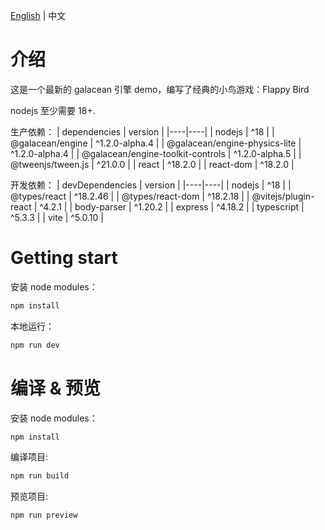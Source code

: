 [English](../README.md) | 中文

# 介绍

这是一个最新的 galacean 引擎 demo，编写了经典的小鸟游戏：Flappy Bird

nodejs 至少需要 18+.

生产依赖：
| dependencies | version |
|----|----|
| nodejs                            | ^18            |
| @galacean/engine                  | ^1.2.0-alpha.4 |
| @galacean/engine-physics-lite     | ^1.2.0-alpha.4 |
| @galacean/engine-toolkit-controls | ^1.2.0-alpha.5 |
| @tweenjs/tween.js                 | ^21.0.0        |
| react                             | ^18.2.0        |
| react-dom                         | ^18.2.0        |

开发依赖：
| devDependencies | version |
|----|----|
| nodejs                            | ^18            |
| @types/react                      | ^18.2.46       |
| @types/react-dom                  | ^18.2.18       |
| @vitejs/plugin-react              | ^4.2.1         |
| body-parser                       | ^1.20.2        |
| express                           | ^4.18.2        |
| typescript                        | ^5.3.3         |
| vite                              | ^5.0.10        |

# Getting start

安装 node modules：

```bash
npm install
```

本地运行：

```bash
npm run dev
```

# 编译 & 预览

安装 node modules：

```bash
npm install
```

编译项目:

```bash
npm run build
```

预览项目:

```bash
npm run preview
```
